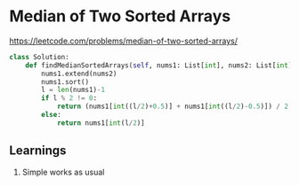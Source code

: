# Median of Two Sorted Arrays
https://leetcode.com/problems/median-of-two-sorted-arrays/
```python
class Solution:
    def findMedianSortedArrays(self, nums1: List[int], nums2: List[int]) -> float:
        nums1.extend(nums2)
        nums1.sort()
        l = len(nums1)-1
        if l % 2 != 0:
            return (nums1[int((l/2)+0.5)] + nums1[int((l/2)-0.5)]) / 2
        else:
            return nums1[int(l/2)]
```

## Learnings

1. Simple works as usual
